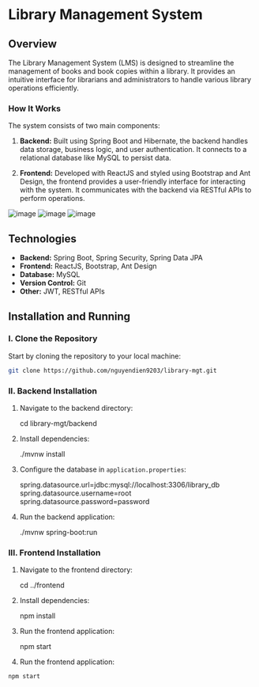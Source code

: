 # Library Management System

## Overview

The Library Management System (LMS) is designed to streamline the management of books and book copies within a library. It provides an intuitive interface for librarians and administrators to handle various library operations efficiently.

### How It Works

The system consists of two main components:

1. **Backend:** Built using Spring Boot and Hibernate, the backend handles data storage, business logic, and user authentication. It connects to a relational database like MySQL to persist data.
   
2. **Frontend:** Developed with ReactJS and styled using Bootstrap and Ant Design, the frontend provides a user-friendly interface for interacting with the system. It communicates with the backend via RESTful APIs to perform operations.

![image](https://github.com/user-attachments/assets/f35b0255-b366-4f19-8e48-b5642b03e1ba)
![image](https://github.com/user-attachments/assets/e1407e2c-544f-4346-947f-f6e6a755eef5)
![image](https://github.com/user-attachments/assets/abbf27d1-324d-4548-a102-20f2bc57b4c4)

## Technologies

- **Backend:** Spring Boot, Spring Security, Spring Data JPA
- **Frontend:** ReactJS, Bootstrap, Ant Design
- **Database:** MySQL
- **Version Control:** Git
- **Other:** JWT, RESTful APIs

## Installation and Running

### I. Clone the Repository

Start by cloning the repository to your local machine:

```bash
git clone https://github.com/nguyendien9203/library-mgt.git
```

### II. Backend Installation

1. Navigate to the backend directory:

   cd library-mgt/backend

2. Install dependencies:

   ./mvnw install

3. Configure the database in `application.properties`:

   spring.datasource.url=jdbc:mysql://localhost:3306/library_db
   spring.datasource.username=root
   spring.datasource.password=password

4. Run the backend application:

   ./mvnw spring-boot:run

### III. Frontend Installation

1. Navigate to the frontend directory:

   cd ../frontend

2. Install dependencies:

   npm install

3. Run the frontend application:

   npm start

3. Run the frontend application:

```bash
npm start
```
